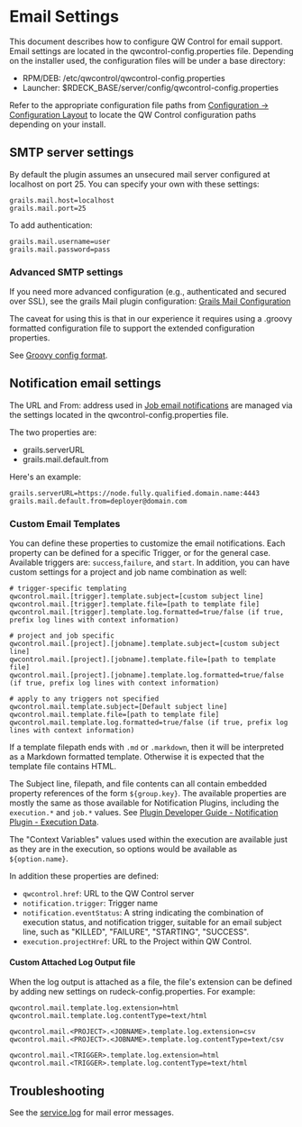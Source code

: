 # Email Settings

This document describes how to configure QW Control for email
support.
Email settings are located in the qwcontrol-config.properties file. Depending on the installer used, the configuration files will be under a base directory:

- RPM/DEB: /etc/qwcontrol/qwcontrol-config.properties
- Launcher: \$RDECK_BASE/server/config/qwcontrol-config.properties

Refer to the appropriate configuration file paths from [Configuration -> Configuration Layout](/administration/configuration/config-file-reference.md#configuration-layout) to locate the QW Control configuration paths depending on your install.

## SMTP server settings

By default the plugin assumes an unsecured mail server configured at localhost on port 25.
You can specify your own with these settings:

```properties
grails.mail.host=localhost
grails.mail.port=25
```

To add authentication:

```properties
grails.mail.username=user
grails.mail.password=pass
```

### Advanced SMTP settings

If you need more advanced configuration (e.g., authenticated and secured over SSL),
see the grails Mail plugin configuration:
[Grails Mail Configuration](https://gpc.github.io/grails-mail/guide/2.%20Configuration.html)

The caveat for using this is that in our experience it requires using a .groovy formatted configuration file to support the extended configuration properties.

See [Groovy config format](/administration/configuration/config-file-reference.md#groovy-config-format).

## Notification email settings

The URL and From: address used in [Job email notifications](/manual/creating-jobs.md#job-notifications) are managed via the settings located in the qwcontrol-config.properties file.

The two properties are:

- grails.serverURL
- grails.mail.default.from

Here's an example:

```properties
grails.serverURL=https://node.fully.qualified.domain.name:4443
grails.mail.default.from=deployer@domain.com
```

### Custom Email Templates

You can define these properties to customize the email notifications. Each property can be defined for a specific Trigger, or for the general case. Available triggers are: `success`,`failure`, and `start`. In addition, you can have custom settings for a project and job name combination as well:

```properties
# trigger-specific templating
qwcontrol.mail.[trigger].template.subject=[custom subject line]
qwcontrol.mail.[trigger].template.file=[path to template file]
qwcontrol.mail.[trigger].template.log.formatted=true/false (if true, prefix log lines with context information)

# project and job specific
qwcontrol.mail.[project].[jobname].template.subject=[custom subject line]
qwcontrol.mail.[project].[jobname].template.file=[path to template file]
qwcontrol.mail.[project].[jobname].template.log.formatted=true/false (if true, prefix log lines with context information)

# apply to any triggers not specified
qwcontrol.mail.template.subject=[Default subject line]
qwcontrol.mail.template.file=[path to template file]
qwcontrol.mail.template.log.formatted=true/false (if true, prefix log lines with context information)
```

If a template filepath ends with `.md` or `.markdown`, then it will be interpreted as a Markdown formatted template. Otherwise it is expected that the template file contains HTML.

The Subject line, filepath, and file contents can all contain embedded property references of the form `${group.key}`. The available properties are mostly the same as those available for Notification Plugins, including the `execution.*` and `job.*` values. See [Plugin Developer Guide - Notification Plugin - Execution Data](/developer/05-notification-plugins.md#execution-data).

The "Context Variables" values used within the execution are available just as they are in the execution, so options would be available as `${option.name}`.

In addition these properties are defined:

- `qwcontrol.href`: URL to the QW Control server
- `notification.trigger`: Trigger name
- `notification.eventStatus`: A string indicating the combination of execution status, and notification trigger, suitable for an email subject line, such as "KILLED", "FAILURE", "STARTING", "SUCCESS".
- `execution.projectHref`: URL to the Project within QW Control.

#### Custom Attached Log Output file

When the log output is attached as a file, the file's extension can be defined by adding new settings on rudeck-config.properties.
For example:

```properties
qwcontrol.mail.template.log.extension=html
qwcontrol.mail.template.log.contentType=text/html
```

```properties
qwcontrol.mail.<PROJECT>.<JOBNAME>.template.log.extension=csv
qwcontrol.mail.<PROJECT>.<JOBNAME>.template.log.contentType=text/csv
```

```properties
qwcontrol.mail.<TRIGGER>.template.log.extension=html
qwcontrol.mail.<TRIGGER>.template.log.contentType=text/html
```

## Troubleshooting

See the [service.log](/administration/maintenance/logs.md#service.log) for mail error messages.
